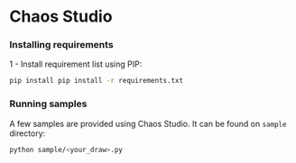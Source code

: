 Chaos Studio
=== 

### Installing requirements

1 - Install requirement list using PIP:
``` sh
pip install pip install -r requirements.txt
```

### Running samples

A few samples are provided using Chaos Studio. It can be found on `sample` directory:
``` sh
python sample/<your_draw>.py
``` 